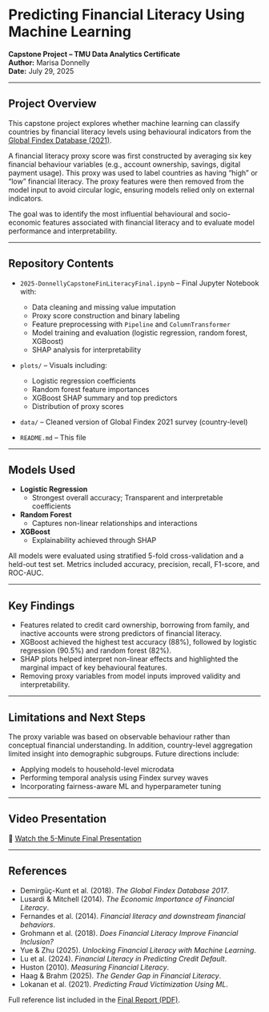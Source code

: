# Predicting Financial Literacy Using Machine Learning  
**Capstone Project – TMU Data Analytics Certificate**  
**Author:** Marisa Donnelly  
**Date:** July 29, 2025  

---

## Project Overview  
This capstone project explores whether machine learning can classify countries by financial literacy levels using behavioural indicators from the [Global Findex Database (2021)](https://globalfindex.worldbank.org/).  

A financial literacy proxy score was first constructed by averaging six key financial behaviour variables (e.g., account ownership, savings, digital payment usage). This proxy was used to label countries as having “high” or “low” financial literacy. The proxy features were then removed from the model input to avoid circular logic, ensuring models relied only on external indicators.  

The goal was to identify the most influential behavioural and socio-economic features associated with financial literacy and to evaluate model performance and interpretability.

---

## Repository Contents  
- `2025-DonnellyCapstoneFinLiteracyFinal.ipynb` – Final Jupyter Notebook with:
  - Data cleaning and missing value imputation  
  - Proxy score construction and binary labeling  
  - Feature preprocessing with `Pipeline` and `ColumnTransformer`  
  - Model training and evaluation (logistic regression, random forest, XGBoost)  
  - SHAP analysis for interpretability  

- `plots/` – Visuals including:
  - Logistic regression coefficients  
  - Random forest feature importances  
  - XGBoost SHAP summary and top predictors  
  - Distribution of proxy scores  

- `data/` – Cleaned version of Global Findex 2021 survey (country-level)  
- `README.md` – This file  

---

## Models Used  
- **Logistic Regression**  
  + Strongest overall accuracy; Transparent and interpretable coefficients  
- **Random Forest**  
  + Captures non-linear relationships and interactions  
- **XGBoost**  
  + Explainability achieved through SHAP  

All models were evaluated using stratified 5-fold cross-validation and a held-out test set. Metrics included accuracy, precision, recall, F1-score, and ROC-AUC.

---

## Key Findings  
- Features related to credit card ownership, borrowing from family, and inactive accounts were strong predictors of financial literacy.  
- XGBoost achieved the highest test accuracy (88%), followed by logistic regression (90.5%) and random forest (82%).  
- SHAP plots helped interpret non-linear effects and highlighted the marginal impact of key behavioural features.  
- Removing proxy variables from model inputs improved validity and interpretability.

---

## Limitations and Next Steps  
The proxy variable was based on observable behaviour rather than conceptual financial understanding. In addition, country-level aggregation limited insight into demographic subgroups. Future directions include:
- Applying models to household-level microdata  
- Performing temporal analysis using Findex survey waves  
- Incorporating fairness-aware ML and hyperparameter tuning  

---

## Video Presentation  
🎥 [Watch the 5-Minute Final Presentation](https://drive.google.com/file/d/1SeUPu6MJffuIA-PALKsyZXHffuWP5NN0/view?usp=sharing)

---

## References  
- Demirgüç-Kunt et al. (2018). *The Global Findex Database 2017*.  
- Lusardi & Mitchell (2014). *The Economic Importance of Financial Literacy*.  
- Fernandes et al. (2014). *Financial literacy and downstream financial behaviors*.  
- Grohmann et al. (2018). *Does Financial Literacy Improve Financial Inclusion?*  
- Yue & Zhu (2025). *Unlocking Financial Literacy with Machine Learning*.  
- Lu et al. (2024). *Financial Literacy in Predicting Credit Default*.  
- Huston (2010). *Measuring Financial Literacy*.  
- Haag & Brahm (2025). *The Gender Gap in Financial Literacy*.  
- Lokanan et al. (2021). *Predicting Fraud Victimization Using ML*.  

Full reference list included in the [Final Report (PDF)](Donnelly_Marisa_FinalReport.pdf).
